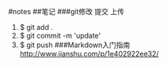 #notes
##笔记
###git修改 提交 上传
1. $ git add .
2. $ git commit -m 'update'
3. $ git push
###Markdown入门指南
http://www.jianshu.com/p/1e402922ee32/